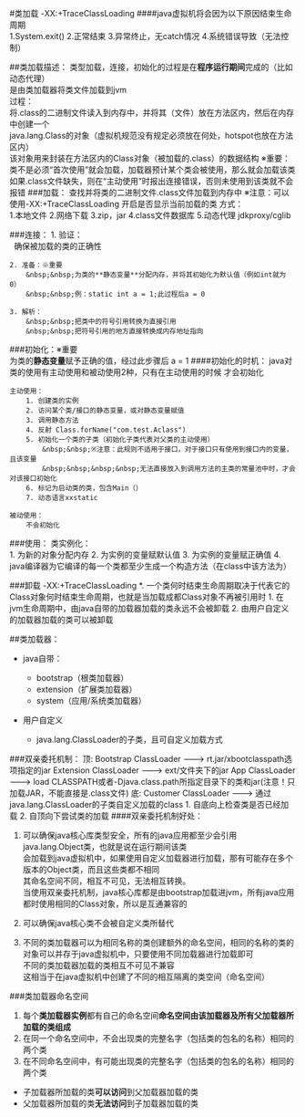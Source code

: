 #类加载
    -XX:+TraceClassLoading
####java虚拟机将会因为以下原因结束生命周期  
    1.System.exit()
    2.正常结束
    3.异常终止，无catch情况
    4.系统错误导致（无法控制）

##类加载描述：
    类型加载，连接，初始化的过程是在**程序运行期间**完成的（比如动态代理）  
    是由类加载器将类文件加载到jvm  
    过程：  
    将.class的二进制文件读入到内存中，并将其（文件）放在方法区内，然后在内存中创建一个  
    java.lang.Class的对象（虚拟机规范没有规定必须放在何处，hotspot也放在方法区内）  
    该对象用来封装在方法区内的Class对象（被加载的.class）的数据结构
    ※重要：
    类不是必须“首次使用”就会加载，加载器预计某个类会被使用，那么就会加载该类  
    如果.class文件缺失，则在“主动使用”时报出连接错误，否则未使用到该类就不会报错
###加载：
    查找并将类的二进制文件.class文件加载到内存中
    ※注意：可以使用-XX:+TraceClassLoading 开启是否显示当前加载的类
    方式：  
    1.本地文件
    2.网络下载
    3.zip，jar
    4.class文件数据库
    5.动态代理 jdkproxy/cglib
    
###连接：
    1. 验证：  
        &nbsp;&nbsp;确保被加载的类的正确性
    
    2. 准备：※重要  
        &nbsp;&nbsp;为类的**静态变量**分配内存，并将其初始化为默认值（例如int就为0）  
        &nbsp;&nbsp;例：static int a = 1;此过程后a = 0
        
    3. 解析：  
        &nbsp;&nbsp;把类中的符号引用转换为直接引用  
        &nbsp;&nbsp;把符号引用的地方直接转换成内存地址指向  
      
###初始化：※重要  
    为类的**静态变量**赋予正确的值，经过此步骤后 a = 1
####初始化的时机：
    java对类的使用有主动使用和被动使用2种，只有在主动使用的时候 才会初始化  

    主动使用：  
        1. 创建类的实例  
        2. 访问某个类/接口的静态变量，或对静态变量赋值  
        3. 调用静态方法  
        4. 反射 Class.forName("com.test.Aclass")  
        5. 初始化一个类的子类（初始化子类代表对父类的主动使用）  
            &nbsp;&nbsp;※注意：此规则不适用于接口，对于接口只有使用到接口内的变量，且该变量  
            &nbsp;&nbsp;&nbsp;&nbsp;无法直接放入到调用方法的主类的常量池中时，才会对该接口初始化  
        6. 标记为启动类的类，包含Main（）  
        7. 动态语言xxstatic  
    
    被动使用：  
        不会初始化  
    

###使用：
    类实例化：  
    1. 为新的对象分配内存
    2. 为实例的变量赋默认值
    3. 为实例的变量赋正确值
    4. java编译器为它编译的每一个类都至少生成一个构造方法（在class中该方法为<init>）

###卸载
    -XX:+TraceClassLoading
    *. 一个类何时结束生命周期取决于代表它的Class对象何时结束生命周期，也就是当加载成都Class对象不再被引用时
    1. 在jvm生命周期中，由java自带的加载器加载的类永远不会被卸载
    2. 由用户自定义的加载器加载的类可以被卸载

##类加载器：
+ java自带：
    + bootstrap（根类加载器）
    + extension（扩展类加载器）
    + system（应用/系统类加载器）  

+ 用户自定义
    + java.lang.ClassLoader的子类，且可自定义加载方式
    
###双亲委托机制：
    顶:  Bootstrap ClassLoader  ---> rt.jar/xbootclasspath选项指定的jar
         Extension ClassLoader  ---> ext/文件夹下的jar
         App ClassLoader        ---> load CLASSPATH或者-Djava.class.path所指定目录下的类和jar(注意！只加载JAR，不能直接是.class文件)
    底:  Customer ClassLoader   ---> 通过java.lang.ClassLoader的子类自定义加载的class
    1. 自底向上检查类是否已经加载
    2. 自顶向下尝试类的加载
####双亲委托机制好处：
1. 可以确保java核心库类型安全，所有的java应用都至少会引用java.lang.Object类，也就是说在运行期间该类  
    会加载到java虚拟机中，如果使用自定义加载器进行加载，那有可能存在多个版本的Object类，而且这些类都不相同  
    其命名空间不同，相互不可见，无法相互转换。  
    当使用双亲委托机制，java核心库都是由bootstrap加载进jvm，所有java应用都时使用相同的Class对象，所以是互通兼容的  
    
2. 可以确保java核心类不会被自定义类所替代  

3. 不同的类加载器可以为相同名称的类创建额外的命名空间，相同的名称的类的对象可以并存于java虚拟机中，只要使用不同加载器进行加载即可  
    不同的类加载器加载的类相互不可见不兼容  
    这相当于在java虚拟机中创建了不同的相互隔离的类空间（命名空间）  
    
###类加载器命名空间
1. 每个**类加载器实例**都有自己的命名空间**命名空间由该加载器及所有父加载器所加载的类组成**
2. 在同一个命名空间中，不会出现类的完整名字（包括类的包名的名称）相同的两个类
3. 在不同命名空间中，有可能出现类的完整名字（包括类的包名的名称）相同的两个类  
  
+ 子加载器所加载的类**可以访问**到父加载器加载的类  
+ 父加载器所加载的类**无法访问**到子加载器加载的类